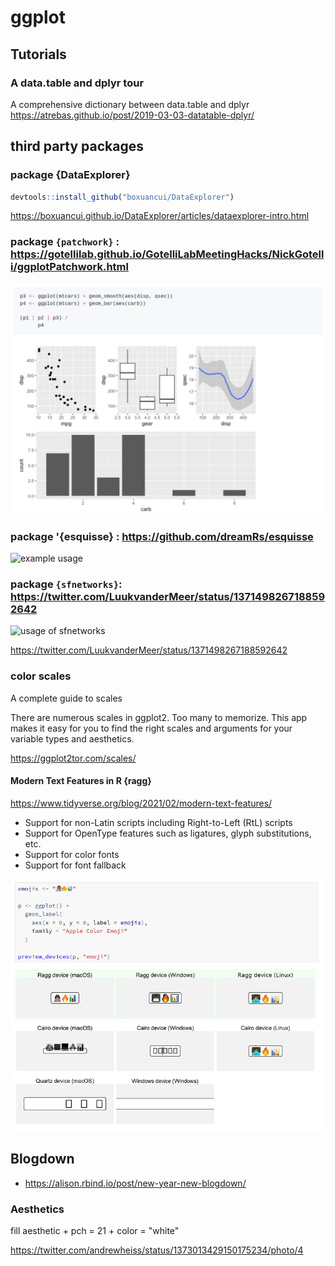 # ggplot

## Tutorials 


### A data.table and dplyr tour

A comprehensive dictionary between data.table and dplyr 
https://atrebas.github.io/post/2019-03-03-datatable-dplyr/

## third party packages 

### package {DataExplorer}

```r
devtools::install_github("boxuancui/DataExplorer")
```


https://boxuancui.github.io/DataExplorer/articles/dataexplorer-intro.html
### package `{patchwork}` : https://gotellilab.github.io/GotelliLabMeetingHacks/NickGotelli/ggplotPatchwork.html

![image-20210215124224860](assets/Rstat/image-20210215124224860.png)

### package '{esquisse} : https://github.com/dreamRs/esquisse

![example usage](https://github.com/dreamRs/esquisse/blob/master/man/figures/esquisse.gif)


### package `{sfnetworks}`: https://twitter.com/LuukvanderMeer/status/1371498267188592642

![usage of sfnetworks](https://twitter.com/i/status/1371498267188592642)

https://twitter.com/LuukvanderMeer/status/1371498267188592642

### color scales 

A complete guide to scales

There are numerous scales in ggplot2. Too many to memorize. This app makes it easy for you to find the right scales and arguments for your variable types and aesthetics. 

https://ggplot2tor.com/scales/

#### Modern Text Features in R {ragg}

https://www.tidyverse.org/blog/2021/02/modern-text-features/

- Support for non-Latin scripts including Right-to-Left (RtL) scripts
- Support for OpenType features such as ligatures, glyph substitutions, etc.
- Support for color fonts
- Support for font fallback

![image-20210215211217312](assets/Rstat/image-20210215211217312.png)


## Blogdown 

- https://alison.rbind.io/post/new-year-new-blogdown/


### Aesthetics 

fill aesthetic + pch = 21 + color = "white"

https://twitter.com/andrewheiss/status/1373013429150175234/photo/4


